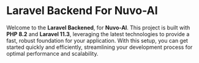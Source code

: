 # Laravel Backend For Nuvo-AI

Welcome to the **Laravel Backened**, for **Nuvo-AI**. This project is built with **PHP 8.2** and **Laravel 11.3**, leveraging the latest technologies to provide a fast, robust foundation for your application. With this setup, you can get started quickly and efficiently, streamlining your development process for optimal performance and scalability.
